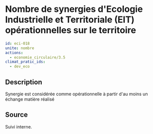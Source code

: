 # Nombre de synergies d'Ecologie Industrielle et Territoriale (EIT) opérationnelles sur le territoire
```yaml
id: eci-018
unite: nombre
actions:
  - economie_circulaire/3.5
climat_pratic_ids:
  - dev_eco
```
## Description
Synergie est considérée comme opérationnelle à partir d'au moins un échange matière réalisé

## Source
Suivi interne.

